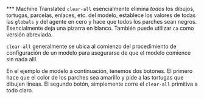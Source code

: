 ﻿*** Machine Translated
`clear-all` esencialmente elimina *todos* los dibujos, tortugas, parcelas, enlaces, etc. del modelo, establece los valores de todas las `globals` y del agente en cero y hace que todos los parches sean negros. Esencialmente deja una pizarra en blanco. También puede utilizar `ca` como versión abreviada.

`clear-all` generalmente se ubica al comienzo del procedimiento de configuración de un modelo para asegurarse de que el modelo comience sin nada allí.

En el ejemplo de modelo a continuación, tenemos dos botones. El primero hace que el color de los parches sea amarillo y pide a las tortugas que dibujen líneas. El segundo botón, simplemente corre el `clear-all` primitiva a todo claro.